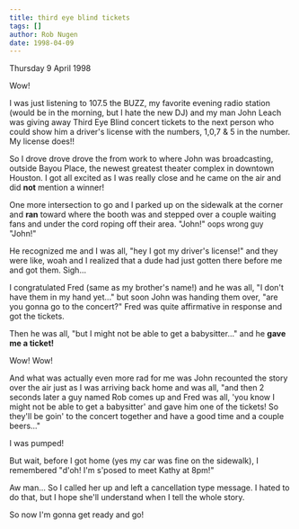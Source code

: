```yaml
---
title: third eye blind tickets
tags: []
author: Rob Nugen
date: 1998-04-09
---
```


<title>Third Eye Blind tickets</title>

<p class=date>Thursday 9 April 1998</p>
<p>
Wow!
<p>
I was just listening to 107.5 the BUZZ, my favorite evening radio station (would be in the morning, but I hate the new DJ) and my man John Leach was giving away Third Eye Blind concert tickets to the next person who could show him a driver's license with the numbers, 1,0,7 & 5 in the number.  My license does!!
<p>
So I drove drove drove the from work to where John was broadcasting, outside Bayou Place, the newest greatest theater complex in downtown Houston.  I got all excited as I was really close and he came on the air and did <b>not</b> mention a winner!
<p>
One more intersection to go and I parked up on the sidewalk at the corner and <b>ran</b> toward where the booth was and stepped over a couple waiting fans and under the cord roping off their area.  "John!"  <font size=-1>oops wrong guy</font> "John!" 
<p>
He recognized me and I was all, "hey I got my driver's license!" and they were like, woah and I realized that a dude had just gotten there before me and got them. Sigh...
<p>
I congratulated Fred (same as my brother's name!) and he was all, "I don't have them in my hand yet..." but soon John was handing them over, "are you gonna go to the concert?"  Fred was quite affirmative in response and got the tickets.
<p>
Then he was all, "but I might not be able to get a babysitter..." and he <b>gave me a ticket!</b>
<p>
Wow! Wow!
<p>
And what was actually even more rad for me was John recounted the story over the air just as I was arriving back home and was all, "and then 2 seconds later a guy named Rob comes up and Fred was all, 'you know I might not be able to get a babysitter' and gave him one of the tickets!  So they'll be goin' to the concert together and have a good time and a couple beers..."
<p>
I was pumped!
<p>
But wait, before I got home (yes my car was fine on the sidewalk), I remembered "d'oh!  I'm s'posed to meet Kathy at 8pm!"
<p>
Aw man...  So I called her up and left a cancellation type message.  I hated to do that, but I hope she'll understand when I tell the whole story.
<p>
So now I'm gonna get ready and go!
</p>
